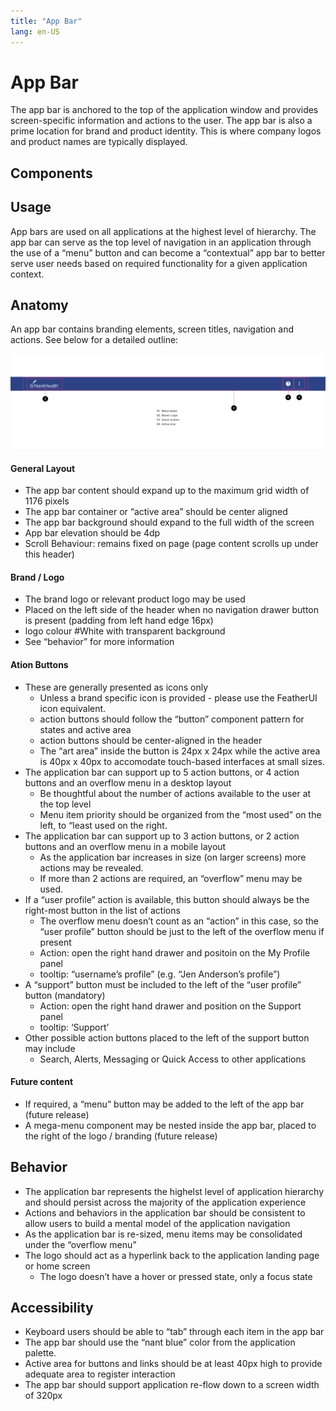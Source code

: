 ```yaml
---
title: "App Bar"
lang: en-US
---
```


# App Bar

The app bar is anchored to the top of the application window and provides screen-specific information and actions to the user. The app bar is also a prime location for brand and product identity. This is where company logos and product names are typically displayed.

## Components

<ComponentCard component="FeatherAppBar" package="AppBar" />
<ComponentCard component="FeatherAppBarLink" package="AppBar" />

## Usage

App bars are used on all applications at the highest level of hierarchy. The app bar can serve as the top level of navigation in an application through the use of a “menu” button and can become a “contextual” app bar to better serve user needs based on required functionality for a given application context.

## Anatomy

An app bar contains branding elements, screen titles, navigation and actions. See below for a detailed outline:

![App Bar Anatomy](./App_Bar-web-resources/image/App_Bar_-_Anatomy.png)

#### General Layout

- The app bar content should expand up to the maximum grid width of 1176 pixels
- The app bar container or “active area” should be center aligned
- The app bar background should expand to the full width of the screen
- App bar elevation should be 4dp
- Scroll Behaviour: remains fixed on page (page content scrolls up under this header)

#### Brand / Logo

- The brand logo or relevant product logo may be used
- Placed on the left side of the header when no navigation drawer button is present (padding from left hand edge 16px)
- logo colour #White with transparent background
- See “behavior” for more information

#### Ation Buttons

- These are generally presented as icons only
  - Unless a brand specific icon is provided - please use the FeatherUI  icon equivalent.
  - action buttons should follow the “button” component pattern for states and active area
  - action buttons should be center-aligned in the header
  - The “art area” inside the button is 24px x 24px while the active area is 40px x 40px to accomodate touch-based interfaces at small sizes.
- The application bar can support up to 5 action buttons, or 4 action buttons and an overflow menu in a desktop layout
  - Be thoughtful about the number of actions available to the user at the top level
  - Menu item priority should be organized from the “most used” on the left, to “least used on the right.
- The application bar can support up to 3 action buttons, or 2 action buttons and an overflow menu in a mobile layout
  - As the application bar increases in size (on larger screens) more actions may be revealed.
  - If more than 2 actions are required, an “overflow” menu may be used.
- If a “user profile” action is available, this button should always be the right-most button in the list of actions
  - The overflow menu doesn’t count as an “action” in this case, so the “user profile” button should be just to the left of the overflow menu if present
  - Action: open the right hand drawer and positoin on the My Profile panel
  - tooltip: “username’s profile” (e.g. “Jen Anderson’s profile”)
- A “support” button must be included to the left of the “user profile” button (mandatory)
  - Action: open the right hand drawer and position on the Support panel
  - tooltip: ‘Support’
- Other possible action buttons placed to the left of the support button may include
  - Search, Alerts, Messaging or Quick Access to other applications

#### Future content

- If required, a “menu” button may be added to the left of the app bar (future release)
- A mega-menu component may be nested inside the app bar, placed to the right of the logo / branding (future release)

## Behavior

- The application bar represents the highelst level of application hierarchy and should persist across the majority of the application experience
- Actions and behaviors in the application bar should be consistent to allow users to build a mental model of the application navigation
- As the application bar is re-sized, menu items may be consolidated under the “overflow menu”
- The logo should act as a hyperlink back to the application landing page or home screen
  - The logo doesn’t have a hover or pressed state, only a focus state

## Accessibility

- Keyboard users should be able to “tab” through each item in the app bar
- The app bar should use the “nant blue” color from the application palette.
- Active area for buttons and links should be at least 40px high to provide adequate area to register interaction
- The app bar should support application re-flow down to a screen width of 320px
